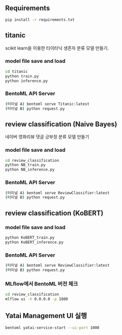 ## Requirements
```bash
pip install -r requirements.txt
```


## titanic
scikit learn을 이용한 타이타닉 생존자 분류 모델 만들기. 
### model file save and load
```bash
cd titanic
python train.py
python inference.py
```

### BentoML API Server
```bash
(터미널 A) bentoml serve Titanic:latest
(터미널 B) python request.py
```


## review classification (Naive Bayes)
네이버 영화리뷰 댓글 긍부정 분류 모델 만들기
### model file save and load
```bash
cd review_classification
python NB_train.py
python NB_inference.py
```

### BentoML API Server
```bash
(터미널 A) bentoml serve ReviewClassifier:latest
(터미널 B) python request.py
```


## review classification (KoBERT)
### model file save and load
```bash
python KoBERT_train.py
python KoBERT_inference.py
```

### BentoML API Server
```bash
(터미널 A) bentoml serve ReviewClassifier:latest
(터미널 B) python request.py
```

### MLflow에서 BentoML 버전 체크
```bash
cd review_classification
mlflow ui -h 0.0.0.0 -p 1000
```

## Yatai Management UI 실행
```bash
bentoml yatai-service-start --ui-port 1000
```

